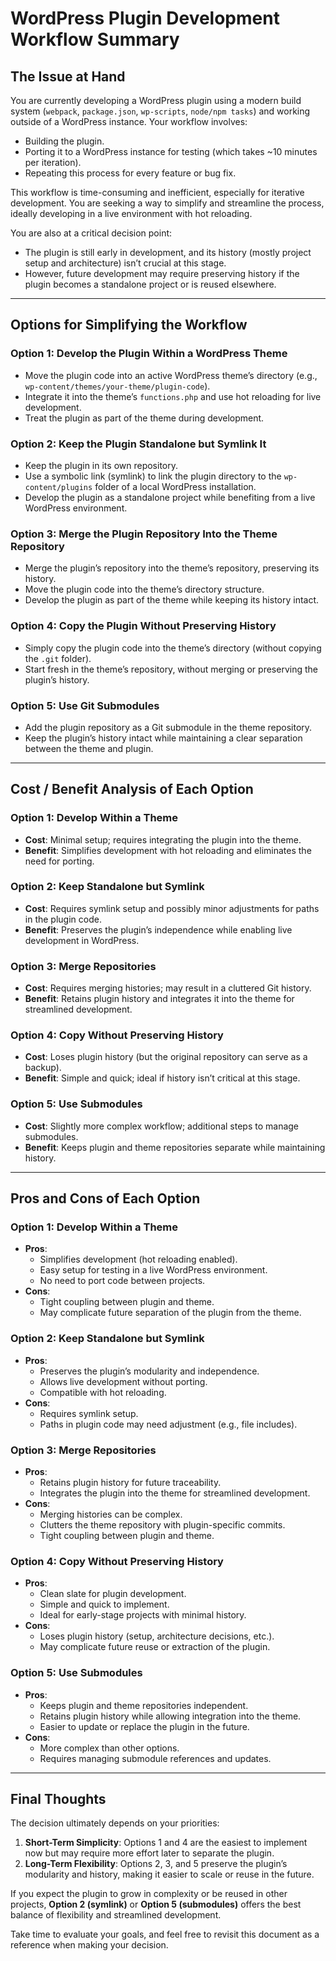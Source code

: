 # WordPress Plugin Development Workflow Summary

## **The Issue at Hand**
You are currently developing a WordPress plugin using a modern build system (`webpack`, `package.json`, `wp-scripts`, `node/npm tasks`) and working outside of a WordPress instance. Your workflow involves:
- Building the plugin.
- Porting it to a WordPress instance for testing (which takes ~10 minutes per iteration).
- Repeating this process for every feature or bug fix.

This workflow is time-consuming and inefficient, especially for iterative development. You are seeking a way to simplify and streamline the process, ideally developing in a live environment with hot reloading.

You are also at a critical decision point:
- The plugin is still early in development, and its history (mostly project setup and architecture) isn’t crucial at this stage.
- However, future development may require preserving history if the plugin becomes a standalone project or is reused elsewhere.

---

## **Options for Simplifying the Workflow**

### **Option 1: Develop the Plugin Within a WordPress Theme**
- Move the plugin code into an active WordPress theme’s directory (e.g., `wp-content/themes/your-theme/plugin-code`).
- Integrate it into the theme’s `functions.php` and use hot reloading for live development.
- Treat the plugin as part of the theme during development.

### **Option 2: Keep the Plugin Standalone but Symlink It**
- Keep the plugin in its own repository.
- Use a symbolic link (symlink) to link the plugin directory to the `wp-content/plugins` folder of a local WordPress installation.
- Develop the plugin as a standalone project while benefiting from a live WordPress environment.

### **Option 3: Merge the Plugin Repository Into the Theme Repository**
- Merge the plugin’s repository into the theme’s repository, preserving its history.
- Move the plugin code into the theme’s directory structure.
- Develop the plugin as part of the theme while keeping its history intact.

### **Option 4: Copy the Plugin Without Preserving History**
- Simply copy the plugin code into the theme’s directory (without copying the `.git` folder).
- Start fresh in the theme’s repository, without merging or preserving the plugin’s history.

### **Option 5: Use Git Submodules**
- Add the plugin repository as a Git submodule in the theme repository.
- Keep the plugin’s history intact while maintaining a clear separation between the theme and plugin.

---

## **Cost / Benefit Analysis of Each Option**

### **Option 1: Develop Within a Theme**
- **Cost**: Minimal setup; requires integrating the plugin into the theme.
- **Benefit**: Simplifies development with hot reloading and eliminates the need for porting.

### **Option 2: Keep Standalone but Symlink**
- **Cost**: Requires symlink setup and possibly minor adjustments for paths in the plugin code.
- **Benefit**: Preserves the plugin’s independence while enabling live development in WordPress.

### **Option 3: Merge Repositories**
- **Cost**: Requires merging histories; may result in a cluttered Git history.
- **Benefit**: Retains plugin history and integrates it into the theme for streamlined development.

### **Option 4: Copy Without Preserving History**
- **Cost**: Loses plugin history (but the original repository can serve as a backup).
- **Benefit**: Simple and quick; ideal if history isn’t critical at this stage.

### **Option 5: Use Submodules**
- **Cost**: Slightly more complex workflow; additional steps to manage submodules.
- **Benefit**: Keeps plugin and theme repositories separate while maintaining history.

---

## **Pros and Cons of Each Option**

### **Option 1: Develop Within a Theme**
- **Pros**:
  - Simplifies development (hot reloading enabled).
  - Easy setup for testing in a live WordPress environment.
  - No need to port code between projects.
- **Cons**:
  - Tight coupling between plugin and theme.
  - May complicate future separation of the plugin from the theme.

### **Option 2: Keep Standalone but Symlink**
- **Pros**:
  - Preserves the plugin’s modularity and independence.
  - Allows live development without porting.
  - Compatible with hot reloading.
- **Cons**:
  - Requires symlink setup.
  - Paths in plugin code may need adjustment (e.g., file includes).

### **Option 3: Merge Repositories**
- **Pros**:
  - Retains plugin history for future traceability.
  - Integrates the plugin into the theme for streamlined development.
- **Cons**:
  - Merging histories can be complex.
  - Clutters the theme repository with plugin-specific commits.
  - Tight coupling between plugin and theme.

### **Option 4: Copy Without Preserving History**
- **Pros**:
  - Clean slate for plugin development.
  - Simple and quick to implement.
  - Ideal for early-stage projects with minimal history.
- **Cons**:
  - Loses plugin history (setup, architecture decisions, etc.).
  - May complicate future reuse or extraction of the plugin.

### **Option 5: Use Submodules**
- **Pros**:
  - Keeps plugin and theme repositories independent.
  - Retains plugin history while allowing integration into the theme.
  - Easier to update or replace the plugin in the future.
- **Cons**:
  - More complex than other options.
  - Requires managing submodule references and updates.

---

## **Final Thoughts**
The decision ultimately depends on your priorities:
1. **Short-Term Simplicity**: Options 1 and 4 are the easiest to implement now but may require more effort later to separate the plugin.
2. **Long-Term Flexibility**: Options 2, 3, and 5 preserve the plugin’s modularity and history, making it easier to scale or reuse in the future.

If you expect the plugin to grow in complexity or be reused in other projects, **Option 2 (symlink)** or **Option 5 (submodules)** offers the best balance of flexibility and streamlined development.

Take time to evaluate your goals, and feel free to revisit this document as a reference when making your decision.
